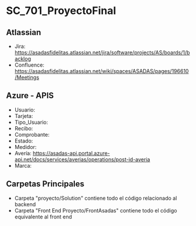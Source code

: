 # SC_701_ProyectoFinal

## Atlassian
* Jira: https://asadasfidelitas.atlassian.net/jira/software/projects/AS/boards/1/backlog
* Confluence: https://asadasfidelitas.atlassian.net/wiki/spaces/ASADAS/pages/196610/Meetings

## Azure - APIS
* Usuario: 
* Tarjeta: 
* Tipo_Usuario: 
* Recibo: 
* Comprobante: 
* Estado: 
* Medidor: 
* Avería: https://asadas-api.portal.azure-api.net/docs/services/averias/operations/post-id-averia
* Marca: 

## Carpetas Principales
* Carpeta "proyecto/Solution" contiene todo el código relacionado al backend
* Carpeta "Front End Proyecto/FrontAsadas" contiene todo el código equivalente al front end
